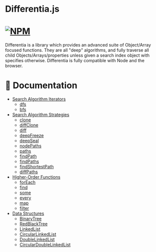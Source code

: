 # Differentia.js

[![NPM](https://www.nodei.co/npm/differentia.png?compact=true)](https://www.npmjs.com/package/differentia)
===
Differentia is a library which provides an advanced suite of Object/Array focused functions. They are all "deep" algorithms, and fully traverse all child Objects/Arrays/properties unless given a search index object with specifies otherwise. Differentia is fully compatible with Node and the browser.

# :closed_book: Documentation

- [Search Algorithm Iterators](#search-algorithm-iterators)
  - [dfs](#dfs)
  - [bfs](#bfs)
- [Search Algorithm Strategies](#main-functions)
  - [clone](#clone)
  - [diffClone](#diffclone)
  - [diff](#diff)
  - [deepFreeze](#deepfreeze)
  - [deepSeal](#deepseal)
  - [nodePaths](#nodepaths)
  - [paths](#paths)
  - [findPath](#findpath)
  - [findPaths](#findpaths)
  - [findShortestPath](#findshortestpath)
  - [diffPaths](#diffpaths)
- [Higher-Order Functions](#higher-order-functions)
  - [forEach](#foreach)
  - [find](#find)
  - [some](#some)
  - [every](#every)
  - [map](#map)
  - [filter](#filter)
- [Data Structures](#data-structures)
  - [BinaryTree](#binarytree)
  - [RedBlackTree](#redblacktree)
  - [LinkedList](#linkedlist)
  - [CircularLinkedList](#circularlinkedlist)
  - [DoubleLinkedList](#doublelinkedlist)
  - [CircularDoubleLinkedList](#circulardoublelinkedlist)